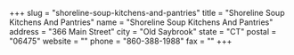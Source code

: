 +++
slug = "shoreline-soup-kitchens-and-pantries"
title = "Shoreline Soup Kitchens And Pantries"
name = "Shoreline Soup Kitchens And Pantries"
address = "366 Main Street"
city = "Old Saybrook"
state = "CT"
postal = "06475"
website = ""
phone = "860-388-1988"
fax = ""
+++
